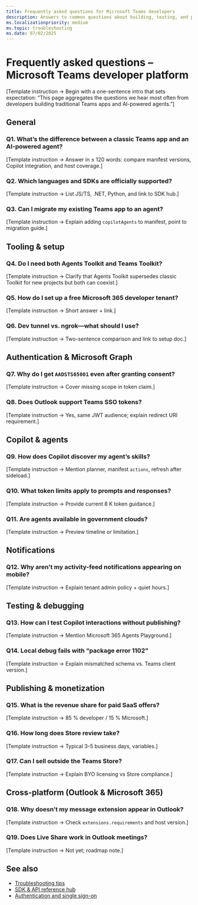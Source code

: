 ```yaml
---
title: Frequently asked questions for Microsoft Teams developers  
description: Answers to common questions about building, testing, and publishing Teams apps and AI-powered agents.  
ms.localizationpriority: medium  
ms.topic: troubleshooting  
ms.date: 07/02/2025  
---
```

# Frequently asked questions – Microsoft Teams developer platform  

[Template instruction → Begin with a one-sentence intro that sets expectation: “This page aggregates the questions we hear most often from developers building traditional Teams apps and AI-powered agents.”]

## General  

### Q1. What’s the difference between a classic Teams app and an AI-powered agent?  

[Template instruction → Answer in ≤ 120 words: compare manifest versions, Copilot integration, and host coverage.]

### Q2. Which languages and SDKs are officially supported?  

[Template instruction → List JS/TS, .NET, Python, and link to SDK hub.]

### Q3. Can I migrate my existing Teams app to an agent?  

[Template instruction → Explain adding `copilotAgents` to manifest, point to migration guide.]

## Tooling & setup  

### Q4. Do I need both Agents Toolkit and Teams Toolkit?  

[Template instruction → Clarify that Agents Toolkit supersedes classic Toolkit for new projects but both can coexist.]

### Q5. How do I set up a free Microsoft 365 developer tenant?  

[Template instruction → Short answer + link.]

### Q6. Dev tunnel vs. ngrok—what should I use?  

[Template instruction → Two-sentence comparison and link to setup doc.]

## Authentication & Microsoft Graph  

### Q7. Why do I get `AADSTS65001` even after granting consent?  

[Template instruction → Cover missing scope in token claim.]

### Q8. Does Outlook support Teams SSO tokens?  

[Template instruction → Yes, same JWT audience; explain redirect URI requirement.]

## Copilot & agents  

### Q9. How does Copilot discover my agent’s skills?  

[Template instruction → Mention planner, manifest `actions`, refresh after sideload.]

### Q10. What token limits apply to prompts and responses?  

[Template instruction → Provide current 8 K token guidance.]

### Q11. Are agents available in government clouds?  

[Template instruction → Preview timeline or limitation.]

## Notifications  

### Q12. Why aren’t my activity-feed notifications appearing on mobile?  

[Template instruction → Explain tenant admin policy + quiet hours.]

## Testing & debugging  

### Q13. How can I test Copilot interactions without publishing?  

[Template instruction → Mention Microsoft 365 Agents Playground.]

### Q14. Local debug fails with “package error 1102”  

[Template instruction → Explain mismatched schema vs. Teams client version.]

## Publishing & monetization  

### Q15. What is the revenue share for paid SaaS offers?  

[Template instruction → 85 % developer / 15 % Microsoft.]

### Q16. How long does Store review take?  

[Template instruction → Typical 3–5 business days, variables.]

### Q17. Can I sell outside the Teams Store?  

[Template instruction → Explain BYO licensing vs Store compliance.]

## Cross-platform (Outlook & Microsoft 365)  

### Q18. Why doesn’t my message extension appear in Outlook?  

[Template instruction → Check `extensions.requirements` and host version.]

### Q19. Does Live Share work in Outlook meetings?  

[Template instruction → Not yet; roadmap note.]

## See also  

- [Troubleshooting tips](../test/troubleshooting-tips.md)  
- [SDK & API reference hub](../reference/sdk-and-api-reference-hub.md)  
- [Authentication and single sign-on](../integrate/authentication-and-sso.md)
